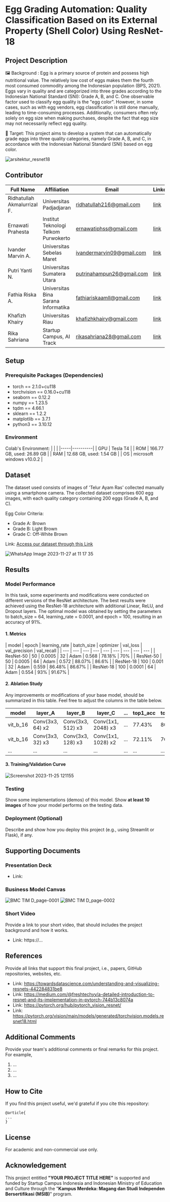 # Egg Grading Automation: Quality Classification Based on its External Property (Shell Color) Using ResNet-18

## Project Description
🖼️ Background :
Egg is a primary source of protein and possess high nutritional value. The relatively low cost of eggs makes them the fourth most consumed commodity among the Indonesian population (BPS, 2021). Eggs vary in quality and are categorized into three grades according to the Indonesian National Standard (SNI): Grade A, B, and C. One observable factor used to classify egg quality is the "egg color". However, in some cases, such as with egg vendors, egg classification is still done manually, leading to time-consuming processes. Additionally, consumers often rely solely on egg size when making purchases, despite the fact that egg size may not necessarily reflect egg quality.

🎯 Target: This project aims to develop a system that can automatically grade eggs into three quality categories, namely Grade A, B, and C, in accordance with the Indonesian National Standard (SNI) based on egg color.

![arsitektur_resnet18](https://github.com/putrinahampun/final-project-scAI5/assets/72849694/9650c7d6-770c-4a08-b1de-f776622dd992)

## Contributor

| Full Name                   | Affiliation                          | Email                     | LinkedIn                                                          | Role        |
|-----------------------------|--------------------------------------|---------------------------|--------------------------------------------------------------     |-------------|
| Ridhatullah Akmalurrizal F. | Universitas Padjadjaran              | ridhatullah216@gmail.com  |[link](https://www.linkedin.com/in/ridhatullahaf/)                 | Team Lead   |
| Ernawati Prahesta           | Institut Teknologi Telkom Purwokerto | ernawatiphss@gmail.com    |[link](http://www.linkedin.com/in/ernawatiprahesta)                | Team Member |
| Ivander Marvin A.           | Universitas Sebelas Maret            | ivandermarvin09@gmail.com |[link](https://www.linkedin.com/in/ivander-marvin-68aa73220/)      | Team Member |
| Putri Yanti N.              | Universitas Sumatera Utara           | putrinahampun26@gmail.com |[link](https://www.linkedin.com/in/putriyantinahampun/)            | Team Member |
| Fathia Riska A.             | Universitas Bina Sarana Informatika  | fathiariskaamll@gmail.com |[link](https://www.linkedin.com/in/fathia-riska-amalia-602b52249/) | Team Member |
| Khafizh Khairy              | Universitas Riau                     | khafizhkhairy@gmail.com   |[link](https://www.linkedin.com/in/khafizh-khairy-5bb543262/)      | Team Member |
| Rika Sahriana               | Startup Campus, AI Track             | rikasahriana28@gmail.com  |[link](https://www.linkedin.com/in/rikasahriana/)                  | Supervisor  |

## Setup
### Prerequisite Packages (Dependencies)
- torch == 2.1.0+cu118
- torchvision == 0.16.0+cu118
- seaborn == 0.12.2
- numpy == 1.23.5
- tqdm == 4.66.1
- sklearn == 1.2.2
- matplotlib == 3.7.1
- python3 == 3.10.12 

### Environment
Colab's Environment:
| | |
|-----|----------|
| GPU | Tesla T4 |
| ROM | 166.77 GB, used: 26.89 GB |
| RAM | 12.68 GB, used: 1.54 GB |
| OS  | microsoft windows v10.0.2 |

## Dataset
The dataset used consists of images of 'Telur Ayam Ras' collected manually using a smartphone camera.
The collected dataset comprises 600 egg images, with each quality category containing 200 eggs (Grade A, B, and C).

Egg Color Criteria:
- Grade A: Brown
- Grade B: Light Brown
- Grade C: Off-White Brown

Link: [Access our dataset through this Link](https://drive.google.com/drive/folders/1--F2ivjU88cwfi_5Xko7VKb_V1QuAug7?usp=sharing)

![WhatsApp Image 2023-11-27 at 11 17 35](https://github.com/putrinahampun/final-project-scAI5/assets/72849694/671346e3-fa00-4274-abac-a5368a2b90ab)


## Results
### Model Performance
In this task, some experiments and modifications were conducted on different versions of the ResNet architecture. The best results were achieved using the ResNet-18 architecture with additional Linear, ReLU, and Dropout layers. The optimal model was obtained by setting the parameters to batch_size = 64, learning_rate = 0.0001, and epoch = 100, resulting in an accuracy of 91%.

#### 1. Metrics

| model | epoch | learning_rate | batch_size | optimizer | val_loss | val_precision | val_recall |
| --- | --- | --- | --- | --- | --- | --- | --- | --- |
| ResNet-50 | 50 |  0.0005 | 32 | Adam | 0.568 | 78.18% | 70% | 
| ResNet-50 | 50 | 0.0005 | 64 | Adam | 0.572 | 88.07% | 86.6% | 
| ResNet-18 | 100 | 0.001 | 32 | Adam | 0.559 | 86.48% | 86.67% |
| ResNet-18 | 100 | 0.0001 | 64 | Adam | 0.554 | 93% | 91.67% |

#### 2. Ablation Study
Any improvements or modifications of your base model, should be summarized in this table. Feel free to adjust the columns in the table below.

| model | layer_A | layer_B | layer_C | ... | top1_acc | top5_acc |
| --- | --- | --- | --- | --- | --- | --- |
| vit_b_16 | Conv(3x3, 64) x2 | Conv(3x3, 512) x3 | Conv(1x1, 2048) x3 | ... | 77.43% | 80.08% |
| vit_b_16 | Conv(3x3, 32) x3 | Conv(3x3, 128) x3 | Conv(1x1, 1028) x2 | ... | 72.11% | 76.84% |
| ... | ... | ... | ... | ... | ... | ... |

#### 3. Training/Validation Curve
 ![Screenshot 2023-11-25 121155](https://github.com/putrinahampun/final-project-scAI5/assets/72849694/19f2a508-8bdb-4937-8269-10348e79c410)

### Testing
Show some implementations (demos) of this model. Show **at least 10 images** of how your model performs on the testing data.

### Deployment (Optional)
Describe and show how you deploy this project (e.g., using Streamlit or Flask), if any.

## Supporting Documents
### Presentation Deck
- Link: 

### Business Model Canvas
![BMC TIM D_page-0001](https://github.com/putrinahampun/final-project-scAI5/assets/72849694/0da309db-2374-4e0e-ad7e-edfb87ad90ca)
![BMC TIM D_page-0002](https://github.com/putrinahampun/final-project-scAI5/assets/72849694/5f6456ae-680f-438f-a165-7f9d43ea2384)

### Short Video
Provide a link to your short video, that should includes the project background and how it works.
- Link: https://...

## References
Provide all links that support this final project, i.e., papers, GitHub repositories, websites, etc.
- Link: https://towardsdatascience.com/understanding-and-visualizing-resnets-442284831be8 
- Link: https://medium.com/@freshtechyy/a-detailed-introduction-to-resnet-and-its-implementation-in-pytorch-744b13c8074a 
- Link: https://pytorch.org/hub/pytorch_vision_resnet/
- Link: https://pytorch.org/vision/main/models/generated/torchvision.models.resnet18.html

## Additional Comments
Provide your team's additional comments or final remarks for this project. For example,
1. ...
2. ...
3. ...

## How to Cite
If you find this project useful, we'd grateful if you cite this repository:
```
@article{
...
}
```

## License
For academic and non-commercial use only.

## Acknowledgement
This project entitled <b>"YOUR PROJECT TITLE HERE"</b> is supported and funded by Startup Campus Indonesia and Indonesian Ministry of Education and Culture through the "**Kampus Merdeka: Magang dan Studi Independen Bersertifikasi (MSIB)**" program.
